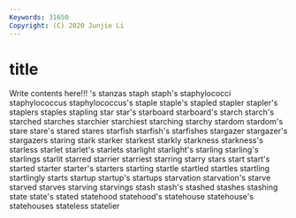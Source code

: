 ```yaml
---
Keywords: 31650
Copyright: (C) 2020 Junjie Li
---
```


# title

Write contents here!!!
's 
stanzas 
staph 
staph's 
staphylococci 
staphylococcus 
staphylococcus's 
staple 
staple's 
stapled
stapler 
stapler's 
staplers 
staples 
stapling 
star 
star's 
starboard 
starboard's 
starch
starch's 
starched 
starches 
starchier 
starchiest 
starching 
starchy 
stardom 
stardom's 
stare
stare's 
stared 
stares 
starfish 
starfish's 
starfishes 
stargazer 
stargazer's 
stargazers 
staring
stark 
starker 
starkest 
starkly 
starkness 
starkness's 
starless 
starlet 
starlet's 
starlets
starlight 
starlight's 
starling 
starling's 
starlings 
starlit 
starred 
starrier 
starriest 
starring
starry 
stars 
start 
start's 
started 
starter 
starter's 
starters 
starting 
startle
startled 
startles 
startling 
startlingly 
starts 
startup 
startup's 
startups 
starvation 
starvation's
starve 
starved 
starves 
starving 
starvings 
stash 
stash's 
stashed 
stashes 
stashing
state 
state's 
stated 
statehood 
statehood's 
statehouse 
statehouse's 
statehouses 
stateless 
statelier
